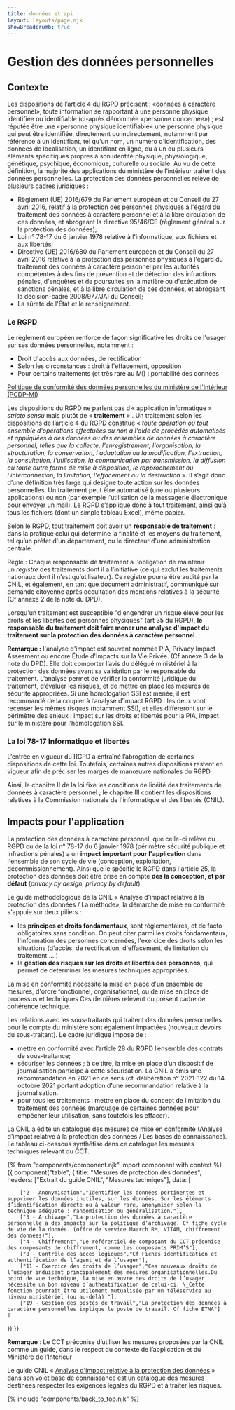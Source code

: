 ```yaml
---
title: données et api
layout: layouts/page.njk
showBreadcrumb: true
---
```

# Gestion des données personnelles  
  
  
## Contexte  
 
Les dispositions de l’article 4 du RGPD précisent : «données à caractère personnel», toute information se rapportant à une  personne physique identifiée ou identifiable (ci-après dénommée  «personne concernée») ; est réputée être une «personne physique  identifiable» une personne physique qui peut être identifiée,  directement ou indirectement, notamment par référence à un identifiant,  tel qu'un nom, un numéro d'identification, des données de localisation,  un identifiant en ligne, ou à un ou plusieurs éléments spécifiques  propres à son identité physique, physiologique, génétique, psychique,  économique, culturelle ou sociale. Au vu de cette définition, la majorité des applications du ministère de l’intérieur traitent des données personnelles.
La protection des données personnelles relève de plusieurs cadres juridiques :
- Règlement (UE) 2016/679 du Parlement européen et du Conseil du 27 avril 2016, relatif à la protection des personnes physiques à l'égard du traitement des données à caractère personnel et à la libre circulation de ces données, et abrogeant la directive 95/46/CE (règlement général sur la protection des données);
- Loi n° 78-17 du 6 janvier 1978 relative à l'informatique, aux fichiers et aux libertés;
- Directive (UE) 2016/680 du Parlement européen et du Conseil du 27 avril  2016 relative à la protection des personnes physiques à l'égard du  traitement des données à caractère personnel par les autorités  compétentes à des fins de prévention et de détection des infractions  pénales, d'enquêtes et de poursuites en la matière ou d'exécution de  sanctions pénales, et à la libre circulation de ces données, et  abrogeant la décision-cadre 2008/977/JAI du Conseil; 
- La sûreté de l'État et le renseignement.

  
### Le RGPD  
  
Le règlement européen renforce de façon significative les droits de l'usager sur ses données personnelles, notamment :
- Droit d'accès aux données, de rectification
- Selon les circonstances : droit à l'effacement, opposition
- Pour certains traitements (et très rare au MI) : portabilité des données


[Politique de conformité des données personnelles du ministère de l'intérieur (PCDP-MI)](http://sg.minint.fr/images/RGPD/PCDP_MI_V1_03062019.pdf)
  
Les dispositions du RGPD ne parlent pas d’« application informatique » *stricto sensu* mais plutôt de « **traitement** » . Un traitement selon les dispositions de l’article 4 du RGPD constitue « *toute opération ou tout ensemble d'opérations effectuées ou non à l'aide de procédés automatisés et appliquées à des données ou des ensembles de données à caractère personnel, telles que la collecte, l'enregistrement, l'organisation, la structuration, la conservation, l'adaptation ou la modification, l'extraction, la consultation, l'utilisation, la communication par transmission, la diffusion ou toute autre forme de mise à disposition, le rapprochement ou l'interconnexion, la limitation, l'effacement ou la destruction* ». Il s’agit donc d’une définition très large qui désigne toute action sur les données personnelles. Un traitement peut être automatisé (une ou plusieurs applications) ou non (par exemple l'utilisation de la messagerie électronique pour envoyer un mail). Le RGPD s’applique donc à tout traitement, ainsi qu’à tous les fichiers (dont un simple tableau Excel), même papier.

Selon le RGPD, tout traitement doit avoir un **responsable de traitement** : dans la pratique celui qui détermine la finalité et les moyens du traitement, tel qu’un préfet d'un département, ou le directeur d'une administration centrale.

Règle : Chaque responsable de traitement a l'obligation de maintenir un *registre* des traitements dont il a l’initiative (ce qui exclut les traitements nationaux dont il n’est qu’utilisateur). Ce registre pourra être audité par la CNIL, et également, en tant que document administratif, communiqué sur demande citoyenne après occultation des mentions relatives à la sécurité (Cf annexe 2 de la note du DPD).

Lorsqu'un traitement est susceptible "d'engendrer un risque élevé pour les droits et les libertés des personnes physiques" (art 35 du RGPD), **le responsable du traitement doit faire mener une analyse d'impact du traitement sur la protection des données à caractère personnel**.

**Remarque :** l'analyse d'impact est souvent nommée PIA, Privacy Impact Assesment ou encore Étude d'Impacts sur la Vie Privée. (Cf annexe 3 de la note du DPD). Elle doit comporter l’avis du délégué ministériel à la protection des données avant sa validation par le responsable du traitement. L’analyse permet de vérifier la conformité juridique du traitement, d’évaluer les risques, et de mettre en place les mesures de sécurité appropriées. Si une homologation SSI est menée, il est recommandé de la coupler à l’analyse d’impact RGPD : les deux vont recenser les mêmes risques (notamment SSI), et elles différeront sur le périmètre des enjeux : impact sur les droits et libertés pour la PIA, impact sur le ministère pour l’homologation SSI.
  
### La loi 78-17 Informatique et libertés 
L’entrée en vigueur du RGPD a entraîné l’abrogation de certaines dispositions de cette loi. Toutefois, certaines autres dispositions restent en vigueur afin de préciser les marges de manœuvre nationales du RGPD.

Ainsi, le chapitre II de la loi fixe les conditions de licéité des traitements de données à caractère personnel ; le chapitre III contient les dispositions relatives à la Commission nationale de l'informatique et des libertés (CNIL).
 
  
## Impacts pour l'application  

La protection des données à caractère personnel, que celle-ci relève du RGPD ou de la loi n° 78-17 du 6 janvier 1978 (périmètre sécurité publique et infractions pénales) a un **impact important pour l'application** dans l'ensemble de son cycle de vie (conception, exploitation, décommissionnement). Ainsi que le spécifie le RGPD dans l'article 25, la protection des données doit être prise en compte **dès la conception, et par défaut** (*privacy by design*, *privacy by default*).

Le guide méthodologique de la CNIL « Analyse d'impact relative à la protection des données / La méthode», la démarche de mise en conformité s'appuie sur deux piliers : 
- les **principes et droits fondamentaux**, sont réglementaires, et de facto obligatoires sans condition. On peut citer parmi les droits fondamentaux, l'information des personnes concernées, l'exercice des droits selon les situations (d'accès, de rectification, d'effacement, de limitation du traitement ....)
- la **gestion des risques sur les droits et libertés des personnes**, qui permet de déterminer les mesures techniques appropriées.

La mise en conformité nécessite la mise en place d'un ensemble de mesures, d'ordre fonctionnel, organisationnel, ou de mise en place de processus et techniques Ces dernières relèvent du présent cadre de cohérence technique.

Les relations avec les sous-traitants qui traitent des données personnelles pour le compte du ministère sont également impactées (nouveaux devoirs du sous-traitant). Le cadre juridique impose de :
- mettre en conformité avec l’article 28 du RGPD l’ensemble des contrats de sous-traitance;
- sécuriser les données ; à ce titre, la mise en place d’un dispositif de journalisation participe à cette sécurisation. La CNIL a émis une recommandation en 2021 en ce sens (cf. délibération n° 2021-122 du 14 octobre 2021 portant adoption d'une recommandation relative à la journalisation.
- pour tous les traitements : mettre en place du concept de limitation du traitement des données (marquage de certaines données pour empêcher leur utilisation, sans toutefois les effacer).

La CNIL a édité un catalogue des mesures de mise en conformité (Analyse d'impact relative à la protection des données / Les bases de connaissance). Le tableau ci-dessous synthétise dans ce catalogue les mesures techniques relevant du CCT.

{% from "components/component.njk" import component with context %}
{{ component("table", {
    title: "Mesures de protection des données",
    headers: ["Extrait du guide CNIL", "Mesures techniqes"],
    data: [

        ["2 - Anonymisation","Identifier les données pertinentes et supprimer les données inutiles, sur les données. Sur les éléments d’identification directe ou à valeur rare, anonymiser selon la technique adéquate : randomisation ou généralisation."],
        ["3 - Archivage","La protection des données à caractère personnelle a des impacts sur la politique d’archivage. Cf fiche cycle de vie de la donnée. (offre de service Maarch RM, VITAM, chiffrement des données)"],
        ["4 - Chiffrement","Le référentiel de composant du CCT préconise des composants de chiffrement, comme les composants PRIM’S"],
        ["8 - Contrôle des accès logiques","Cf Fiches identification et authentification de l’agent et de l’usager"],
        ["11 - Exercice des droits de l’usager","Ces nouveaux droits de l’usager induisent principalement des mesures organisationnelles.Du point de vue technique, la mise en œuvre des droits de l’usager nécessite un bon niveau d’authentification de celui-ci. \_Cette fonction pourrait être utilement mutualisée par un téléservice au niveau ministériel (ou au-delà)."],
        ["19 - Gestion des postes de travail","La protection des données à caractère personnelles implique le poste de travail. Cf fiche ETNA"]
    ]
}) }}



**Remarque** : Le CCT préconise d’utiliser les mesures proposées par la CNIL comme un guide, dans le respect du contexte de l’application et du Ministère de l’Intérieur
  
Le guide CNIL « [Analyse d'impact relative à la protection des données](https://www.cnil.fr/fr/RGPD-analyse-impact-protection-des-donnees-aipd) » dans son volet base de connaissance est un catalogue des mesures destinées respecter les exigences légales du RGPD et à traiter les risques.

{% include "components/back_to_top.njk" %}